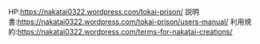 HP:https://nakatai0322.wordpress.com/tokai-prison/
説明書:https://nakatai0322.wordpress.com/tokai-prison/users-manual/
利用規約:https://nakatai0322.wordpress.com/terms-for-nakatai-creations/
